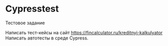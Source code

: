 # Cypresstest

Тестовое задание

Написать тест-кейсы на сайт https://fincalculator.ru/kreditnyj-kalkulyator
Написать автотесты в среде Cypress.
